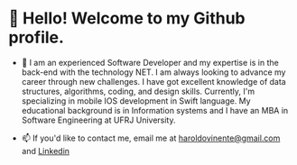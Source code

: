 # 👋 Hello! Welcome to my Github profile.

- 🔭 I am an experienced Software Developer and my expertise is in the back-end with the technology NET. I am always looking to advance my career through new challenges. I have got excellent knowledge of data structures, algorithms, coding, and design skills.
Currently, I'm specializing in mobile IOS development in Swift language. My educational background is in Information systems and I have an MBA in Software Engineering at UFRJ University.


- 📫 If you'd like to contact me, email me at haroldovinente@gmail.com and  <a href="https://www.linkedin.com/in/haroldo-vinente-b959a687" target="_blank">Linkedin</a>
